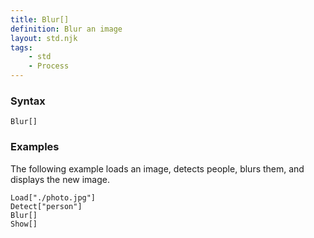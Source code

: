 ```yaml
---
title: Blur[]
definition: Blur an image
layout: std.njk
tags:
    - std
    - Process
---
```


### Syntax

```
Blur[]
```

### Examples

The following example loads an image, detects people, blurs them, and displays the new image.

```
Load["./photo.jpg"]
Detect["person"]
Blur[]
Show[]
```